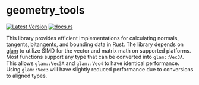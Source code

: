 # geometry_tools
[![Latest Version](https://img.shields.io/crates/v/geometry_tools.svg)](https://crates.io/crates/geometry_tools) [![docs.rs](https://docs.rs/geometry_tools/badge.svg)](https://docs.rs/geometry_tools)

This library provides efficient implementations for calculating normals, tangents, bitangents, and bounding data in Rust. The library depends on [glam](https://github.com/bitshifter/glam-rs) to utilize SIMD for the vector and matrix math on supported platforms.  Most functions support any type that can be converted into `glam::Vec3A`. This allows `glam::Vec3A` and `glam::Vec4` to have identical performance. Using `glam::Vec3` will have slightly reduced performance due to conversions to aligned types.

